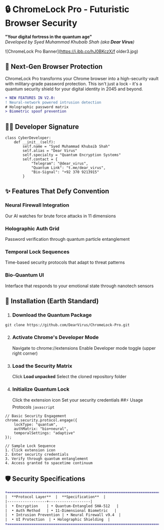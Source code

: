 # 🔒 ChromeLock Pro - Futuristic Browser Security

**"Your digital fortress in the quantum age"**  
*Developed by Syed Muhammad Khubaib Shah (aka **Dear Virus**)*

![ChromeLock Pro Banner](https://i.ibb.co/hJ0BKczX/f older3.jpg)

## 🌌 Next-Gen Browser Protection

ChromeLock Pro transforms your Chrome browser into a high-security vault with military-grade password protection. This isn't just a lock - it's a quantum security shield for your digital identity in 2045 and beyond.

```diff
+ NEW FEATURES IN V2.0:
! Neural-network powered intrusion detection
# Holographic password matrix
> Biometric spoof prevention
```
## 🧑‍💻 Developer Signature
```
class CyberDeveloper:
    def __init__(self):
        self.name = "Syed Muhammad Khubaib Shah"
        self.alias = "Dear Virus"
        self.specialty = "Quantum Encryption Systems"
        self.contact = {
            "Telegram": "@dear_virus",
            "Quantum Link": "t.me/dear_virus",
            "Bio-Signal": "+92 370 9213915"
        }
```
## ✨ Features That Defy Convention

### Neural Firewall Integration
Our AI watches for brute force attacks in 11 dimensions

### Holographic Auth Grid
Password verification through quantum particle entanglement

### Temporal Lock Sequences
Time-based security protocols that adapt to threat patterns

### Bio-Quantum UI
Interface that responds to your emotional state through nanotech sensors

## 🚀 Installation (Earth Standard)
1. ### Download the Quantum Package
```
git clone https://github.com/DearVirus/ChromeLock-Pro.git
```
2. ### Activate Chrome's Developer Mode
   Navigate to chrome://extensions
   Enable Developer mode toggle (upper right corner)
3. ### Load the Security Matrix
   Click **Load unpacked**
   Select the cloned repository folder
4. ### Initialize Quantum Lock
   Click the extension icon
   Set your security credentials
##⚡ Usage Protocols
```javascript```
```
// Basic Security Engagement
chrome.security.protocol.engage({
    lockType: "quantum",
    authMatrix: "bio+neural",
    temporalSettings: "adaptive"
});

// Sample Lock Sequence
1. Click extension icon
2. Enter security credentials
3. Verify through quantum entanglement
4. Access granted to spacetime continuum
```
## 🛡️ Security Specifications
```diff
+======================================================================+
|  **Protocol Layer**  |  **Specification**  |
|------------------+-------------------|
|  • Encryption    | • Quantum-Entangled SHA-512   |
|  • Auth Method   | • 11-Dimensional Biometric   |
|  • Intrusion Prevention | • Neural Firewall v9.4  |
|  • UI Protection  | • Holographic Shielding  |
+======================================================================+
```
